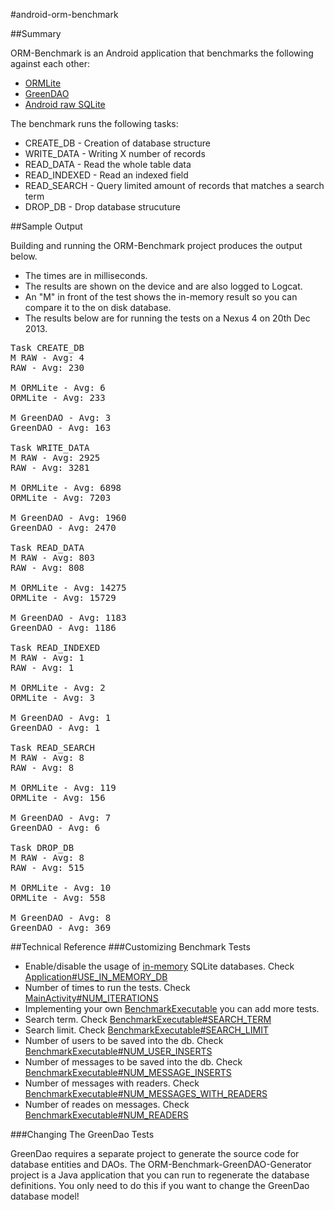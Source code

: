 #android-orm-benchmark

##Summary

ORM-Benchmark is an Android application that benchmarks the following against each other:

- [ORMLite](http://ormlite.com/)
- [GreenDAO](http://greendao-orm.com/)
- [Android raw SQLite](http://developer.android.com/guide/topics/data/data-storage.html#db)

The benchmark runs the following tasks:

- CREATE_DB - Creation of database structure
- WRITE_DATA - Writing X number of records
- READ_DATA - Read the whole table data
- READ_INDEXED - Read an indexed field
- READ_SEARCH - Query limited amount of records that matches a search term
- DROP_DB - Drop database strucuture

##Sample Output

Building and running the ORM-Benchmark project produces the output below. 

- The times are in milliseconds.
- The results are shown on the device and are also logged to Logcat.  
- An "M" in front of the test shows the in-memory result so you can compare it to the on disk database.
- The results below are for running the tests on a Nexus 4 on 20th Dec 2013.

<pre>
Task CREATE_DB
M RAW - Avg: 4
RAW - Avg: 230

M ORMLite - Avg: 6
ORMLite - Avg: 233

M GreenDAO - Avg: 3
GreenDAO - Avg: 163

Task WRITE_DATA
M RAW - Avg: 2925
RAW - Avg: 3281

M ORMLite - Avg: 6898
ORMLite - Avg: 7203

M GreenDAO - Avg: 1960
GreenDAO - Avg: 2470

Task READ_DATA
M RAW - Avg: 803
RAW - Avg: 808

M ORMLite - Avg: 14275
ORMLite - Avg: 15729

M GreenDAO - Avg: 1183
GreenDAO - Avg: 1186

Task READ_INDEXED
M RAW - Avg: 1
RAW - Avg: 1

M ORMLite - Avg: 2
ORMLite - Avg: 3

M GreenDAO - Avg: 1
GreenDAO - Avg: 1

Task READ_SEARCH
M RAW - Avg: 8
RAW - Avg: 8

M ORMLite - Avg: 119
ORMLite - Avg: 156

M GreenDAO - Avg: 7
GreenDAO - Avg: 6

Task DROP_DB
M RAW - Avg: 8
RAW - Avg: 515

M ORMLite - Avg: 10
ORMLite - Avg: 558

M GreenDAO - Avg: 8
GreenDAO - Avg: 369
</pre>

##Technical Reference
###Customizing Benchmark Tests

- Enable/disable the usage of [in-memory](https://www.sqlite.org/inmemorydb.html) SQLite databases. Check [Application#USE_IN_MEMORY_DB](<https://github.com/littleinc/android-orm-benchmark/blob/master/ORM-Benchmark/src/com/littleinc/orm_benchmark/Application.java#L9>)
- Number of times to run the tests. Check [MainActivity#NUM_ITERATIONS](https://github.com/littleinc/android-orm-benchmark/blob/master/ORM-Benchmark/src/com/littleinc/orm_benchmark/MainActivity.java#L36)
- Implementing your own [BenchmarkExecutable](https://github.com/littleinc/android-orm-benchmark/blob/master/ORM-Benchmark/src/com/littleinc/orm_benchmark/BenchmarkExecutable.java) you can add more tests.
- Search term. Check [BenchmarkExecutable#SEARCH_TERM](https://github.com/littleinc/android-orm-benchmark/blob/master/ORM-Benchmark/src/com/littleinc/orm_benchmark/BenchmarkExecutable.java#L9)
- Search limit. Check [BenchmarkExecutable#SEARCH_LIMIT](https://github.com/littleinc/android-orm-benchmark/blob/master/ORM-Benchmark/src/com/littleinc/orm_benchmark/BenchmarkExecutable.java#L11)
- Number of users to be saved into the db. Check [BenchmarkExecutable#NUM_USER_INSERTS](https://github.com/littleinc/android-orm-benchmark/blob/master/ORM-Benchmark/src/com/littleinc/orm_benchmark/BenchmarkExecutable.java#L15)
- Number of messages to be saved into the db. Check [BenchmarkExecutable#NUM_MESSAGE_INSERTS](https://github.com/littleinc/android-orm-benchmark/blob/master/ORM-Benchmark/src/com/littleinc/orm_benchmark/BenchmarkExecutable.java#L17)
- Number of messages with readers. Check [BenchmarkExecutable#NUM_MESSAGES_WITH_READERS](https://github.com/littleinc/android-orm-benchmark/blob/master/ORM-Benchmark/src/com/littleinc/orm_benchmark/BenchmarkExecutable.java#L19)
- Number of reades on messages. Check [BenchmarkExecutable#NUM_READERS](https://github.com/littleinc/android-orm-benchmark/blob/master/ORM-Benchmark/src/com/littleinc/orm_benchmark/BenchmarkExecutable.java#L13)

###Changing The GreenDao Tests 

GreenDao requires a separate project to generate the source code for database entities and DAOs.  The ORM-Benchmark-GreenDAO-Generator project is a Java application that you can run to regenerate the database definitions.  You only need to do this if you want to change the GreenDao database model! 

